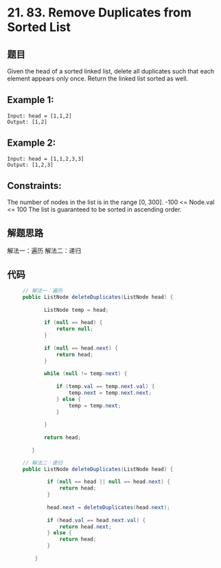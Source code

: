 # 21. 83. Remove Duplicates from Sorted List

## 题目

Given the head of a sorted linked list, delete all duplicates such that each element appears only once.
Return the linked list sorted as well.

## Example 1:
```
Input: head = [1,1,2]
Output: [1,2]
```

## Example 2:

```
Input: head = [1,1,2,3,3]
Output: [1,2,3]
```

## Constraints:

The number of nodes in the list is in the range [0, 300].
-100 <= Node.val <= 100
The list is guaranteed to be sorted in ascending order.

## 解题思路

解法一：遍历
解法二：递归

## 代码

```java
     // 解法一：遍历
     public ListNode deleteDuplicates(ListNode head) {
    
            ListNode temp = head;
    
            if (null == head) {
                return null;
            }
    
            if (null == head.next) {
                return head;
            }
    
            while (null != temp.next) {
    
                if (temp.val == temp.next.val) {
                    temp.next = temp.next.next;
                } else {
                    temp = temp.next;
                }
    
            }
    
            return head;
    
        }

     // 解法二：递归
     public ListNode deleteDuplicates(ListNode head) {
     
             if (null == head || null == head.next) {
                 return head;
             }
     
             head.next = deleteDuplicates(head.next);
     
             if (head.val == head.next.val) {
                 return head.next;
             } else {
                 return head;
             }
     
         }
```